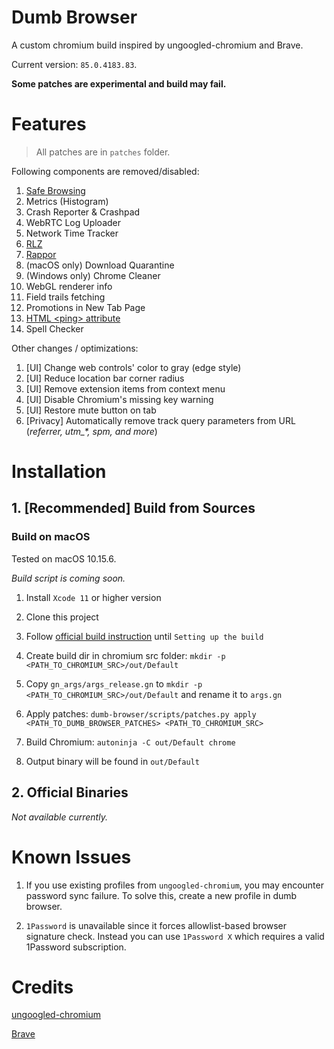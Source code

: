 # Dumb Browser
A custom chromium build inspired by ungoogled-chromium and Brave.

Current version: `85.0.4183.83`.

**Some patches are experimental and build may fail.**

# Features

> All patches are in `patches` folder.

Following components are removed/disabled:
1. [Safe Browsing](https://safebrowsing.google.com)
2. Metrics (Histogram)
3. Crash Reporter & Crashpad
4. WebRTC Log Uploader
5. Network Time Tracker
6. [RLZ](https://blog.chromium.org/2010/06/in-open-for-rlz.html)
7. [Rappor](https://github.com/google/rappor)
8. (macOS only) Download Quarantine
10. (Windows only) Chrome Cleaner
11. WebGL renderer info
12. Field trails fetching
13. Promotions in New Tab Page
14. [HTML \<ping\> attribute](https://www.w3schools.com/tags/att_a_ping.asp)
15. Spell Checker

Other changes / optimizations:
1. [UI] Change web controls' color to gray (edge style)
2. [UI] Reduce location bar corner radius
3. [UI] Remove extension items from context menu
4. [UI] Disable Chromium's missing key warning
5. [UI] Restore mute button on tab
6. [Privacy] Automatically remove track query parameters from URL (*referrer, utm_\*, spm, and more*)

# Installation

## 1. [Recommended] Build from Sources

### Build on macOS
Tested on macOS 10.15.6.

*Build script is coming soon.*

1. Install `Xcode 11` or higher version

2. Clone this project

3. Follow [official build instruction](https://chromium.googlesource.com/chromium/src/+/master/docs/mac_build_instructions.md) until `Setting up the build`

4. Create build dir in chromium src folder: `mkdir -p <PATH_TO_CHROMIUM_SRC>/out/Default`

5. Copy `gn_args/args_release.gn` to `mkdir -p <PATH_TO_CHROMIUM_SRC>/out/Default` and rename it to `args.gn`

5. Apply patches: `dumb-browser/scripts/patches.py apply <PATH_TO_DUMB_BROWSER_PATCHES> <PATH_TO_CHROMIUM_SRC>`

6. Build Chromium: `autoninja -C out/Default chrome`

7. Output binary will be found in `out/Default`

## 2. Official Binaries
*Not available currently.*

# Known Issues

1. If you use existing profiles from `ungoogled-chromium`, you may encounter password sync failure. To solve this, create a new profile in dumb browser.

2. `1Password` is unavailable since it forces allowlist-based browser signature check. Instead you can use
`1Password X` which requires a valid 1Password subscription.

# Credits

[ungoogled-chromium](https://github.com/Eloston/ungoogled-chromium)

[Brave](https://github.com/brave/brave-browser)
